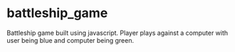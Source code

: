 # battleship_game
Battleship game built using javascript. Player plays against a computer with user being blue and computer being green. 

